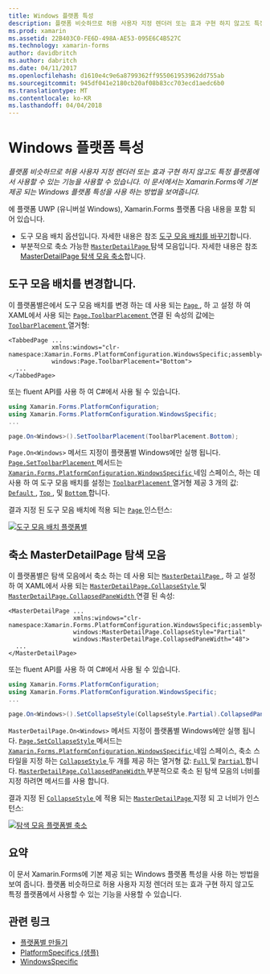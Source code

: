 ```yaml
---
title: Windows 플랫폼 특성
description: 플랫폼 비슷하므로 허용 사용자 지정 렌더러 또는 효과 구현 하지 않고도 특정 플랫폼에서 사용할 수 있는 기능을 사용할 수 있습니다. 이 문서에서는 Xamarin.Forms에 기본 제공 되는 Windows 플랫폼 특성을 사용 하는 방법을 보여줍니다.
ms.prod: xamarin
ms.assetid: 22B403C0-FE6D-498A-AE53-095E6C4B527C
ms.technology: xamarin-forms
author: davidbritch
ms.author: dabritch
ms.date: 04/11/2017
ms.openlocfilehash: d1610e4c9e6a8799362ff955061953962dd755ab
ms.sourcegitcommit: 945df041e2180cb20af08b83cc703ecd1aedc6b0
ms.translationtype: MT
ms.contentlocale: ko-KR
ms.lasthandoff: 04/04/2018
---
```

# <a name="windows-platform-specifics"></a>Windows 플랫폼 특성

_플랫폼 비슷하므로 허용 사용자 지정 렌더러 또는 효과 구현 하지 않고도 특정 플랫폼에서 사용할 수 있는 기능을 사용할 수 있습니다. 이 문서에서는 Xamarin.Forms에 기본 제공 되는 Windows 플랫폼 특성을 사용 하는 방법을 보여줍니다._

에 플랫폼 UWP (유니버설 Windows), Xamarin.Forms 플랫폼 다음 내용을 포함 되어 있습니다.

- 도구 모음 배치 옵션입니다. 자세한 내용은 참조 [도구 모음 배치를 바꾸기](#toolbar_placement)합니다.
- 부분적으로 축소 가능한 [ `MasterDetailPage` ](https://developer.xamarin.com/api/type/Xamarin.Forms.MasterDetailPage/) 탐색 모음입니다. 자세한 내용은 참조 [MasterDetailPage 탐색 모음 축소](#collapsable_navigation_bar)합니다.

<a name="toolbar_placement" />

## <a name="changing-the-toolbar-placement"></a>도구 모음 배치를 변경합니다.

이 플랫폼별은에서 도구 모음 배치를 변경 하는 데 사용 되는 [ `Page` ](https://developer.xamarin.com/api/type/Xamarin.Forms.Page/), 하 고 설정 하 여 XAML에서 사용 되는 [ `Page.ToolbarPlacement` ](https://developer.xamarin.com/api/field/Xamarin.Forms.PlatformConfiguration.WindowsSpecific.Page.ToolbarPlacementProperty/) 연결 된 속성의 값에는 [ `ToolbarPlacement` ](https://developer.xamarin.com/api/type/Xamarin.Forms.PlatformConfiguration.WindowsSpecific.ToolbarPlacement/) 열거형:

```xaml
<TabbedPage ...
            xmlns:windows="clr-namespace:Xamarin.Forms.PlatformConfiguration.WindowsSpecific;assembly=Xamarin.Forms.Core"
            windows:Page.ToolbarPlacement="Bottom">
  ...
</TabbedPage>

```

또는 fluent API를 사용 하 여 C#에서 사용 될 수 있습니다.

```csharp
using Xamarin.Forms.PlatformConfiguration;
using Xamarin.Forms.PlatformConfiguration.WindowsSpecific;
...

page.On<Windows>().SetToolbarPlacement(ToolbarPlacement.Bottom);
```

`Page.On<Windows>` 메서드 지정이 플랫폼별 Windows에만 실행 됩니다. [ `Page.SetToolbarPlacement` ](https://developer.xamarin.com/api/member/Xamarin.Forms.PlatformConfiguration.WindowsSpecific.Page.SetToolbarPlacement/p/Xamarin.Forms.IPlatformElementConfiguration{Xamarin.Forms.PlatformConfiguration.Windows,Xamarin.Forms.Page}/Xamarin.Forms.PlatformConfiguration.WindowsSpecific.ToolbarPlacement/) 메서드는 [ `Xamarin.Forms.PlatformConfiguration.WindowsSpecific` ](https://developer.xamarin.com/api/namespace/Xamarin.Forms.PlatformConfiguration.WindowsSpecific/) 네임 스페이스, 하는 데 사용 하 여 도구 모음 배치를 설정는 [ `ToolbarPlacement` ](https://developer.xamarin.com/api/type/Xamarin.Forms.PlatformConfiguration.WindowsSpecific.ToolbarPlacement/) 열거형 제공 3 개의 값: [ `Default` ](https://developer.xamarin.com/api/field/Xamarin.Forms.PlatformConfiguration.WindowsSpecific.ToolbarPlacement.Default/), [ `Top` ](https://developer.xamarin.com/api/field/Xamarin.Forms.PlatformConfiguration.WindowsSpecific.ToolbarPlacement.Top/), 및 [ `Bottom` ](https://developer.xamarin.com/api/field/Xamarin.Forms.PlatformConfiguration.WindowsSpecific.ToolbarPlacement.Bottom/)합니다.

결과 지정 된 도구 모음 배치에 적용 되는 [ `Page` ](https://developer.xamarin.com/api/type/Xamarin.Forms.Page/) 인스턴스:

[![](windows-images/toolbar-placement.png "도구 모음 배치 플랫폼별")](windows-images/toolbar-placement-large.png#lightbox "도구 모음 배치 플랫폼별")

<a name="collapsable_navigation_bar" />

## <a name="collapsing-a-masterdetailpage-navigation-bar"></a>축소 MasterDetailPage 탐색 모음

이 플랫폼별은 탐색 모음에서 축소 하는 데 사용 되는 [ `MasterDetailPage` ](https://developer.xamarin.com/api/type/Xamarin.Forms.MasterDetailPage/), 하 고 설정 하 여 XAML에서 사용 되는 [ `MasterDetailPage.CollapseStyle` ](https://developer.xamarin.com/api/field/Xamarin.Forms.PlatformConfiguration.WindowsSpecific.MasterDetailPage.CollapseStyleProperty/) 및 [ `MasterDetailPage.CollapsedPaneWidth` ](https://developer.xamarin.com/api/field/Xamarin.Forms.PlatformConfiguration.WindowsSpecific.MasterDetailPage.CollapsedPaneWidthProperty/)연결 된 속성:

```xaml
<MasterDetailPage ...
                  xmlns:windows="clr-namespace:Xamarin.Forms.PlatformConfiguration.WindowsSpecific;assembly=Xamarin.Forms.Core"
                  windows:MasterDetailPage.CollapseStyle="Partial"
                  windows:MasterDetailPage.CollapsedPaneWidth="48">
  ...
</MasterDetailPage>

```

또는 fluent API를 사용 하 여 C#에서 사용 될 수 있습니다.

```csharp
using Xamarin.Forms.PlatformConfiguration;
using Xamarin.Forms.PlatformConfiguration.WindowsSpecific;
...

page.On<Windows>().SetCollapseStyle(CollapseStyle.Partial).CollapsedPaneWidth(148);
```

`MasterDetailPage.On<Windows>` 메서드 지정이 플랫폼별 Windows에만 실행 됩니다. [ `Page.SetCollapseStyle` ](https://developer.xamarin.com/api/member/Xamarin.Forms.PlatformConfiguration.WindowsSpecific.MasterDetailPage.SetCollapseStyle/p/Xamarin.Forms.IPlatformElementConfiguration{Xamarin.Forms.PlatformConfiguration.Windows,Xamarin.Forms.MasterDetailPage}/Xamarin.Forms.PlatformConfiguration.WindowsSpecific.CollapseStyle/) 메서드는 [ `Xamarin.Forms.PlatformConfiguration.WindowsSpecific` ](https://developer.xamarin.com/api/namespace/Xamarin.Forms.PlatformConfiguration.WindowsSpecific/) 네임 스페이스, 축소 스타일을 지정 하는 [ `CollapseStyle` ](https://developer.xamarin.com/api/type/Xamarin.Forms.PlatformConfiguration.WindowsSpecific.CollapseStyle/) 두 개를 제공 하는 열거형 값: [ `Full` ](https://developer.xamarin.com/api/field/Xamarin.Forms.PlatformConfiguration.WindowsSpecific.CollapseStyle.Full/) 및 [ `Partial` ](https://developer.xamarin.com/api/field/Xamarin.Forms.PlatformConfiguration.WindowsSpecific.CollapseStyle.Partial/)합니다. [ `MasterDetailPage.CollapsedPaneWidth` ](https://developer.xamarin.com/api/member/Xamarin.Forms.PlatformConfiguration.WindowsSpecific.MasterDetailPage.CollapsedPaneWidth/p/Xamarin.Forms.IPlatformElementConfiguration{Xamarin.Forms.PlatformConfiguration.Windows,Xamarin.Forms.MasterDetailPage}/System.Double/) 부분적으로 축소 된 탐색 모음의 너비를 지정 하려면 메서드를 사용 합니다.

결과 지정 된 [ `CollapseStyle` ](https://developer.xamarin.com/api/type/Xamarin.Forms.PlatformConfiguration.WindowsSpecific.CollapseStyle/) 에 적용 되는 [ `MasterDetailPage` ](https://developer.xamarin.com/api/type/Xamarin.Forms.MasterDetailPage/) 지정 되 고 너비가 인스턴스:

[![](windows-images/collapsed-navigation-bar.png "탐색 모음 플랫폼별 축소")](windows-images/collapsed-navigation-bar-large.png#lightbox "탐색 모음 플랫폼별 축소")

## <a name="summary"></a>요약

이 문서 Xamarin.Forms에 기본 제공 되는 Windows 플랫폼 특성을 사용 하는 방법을 보여 줍니다. 플랫폼 비슷하므로 허용 사용자 지정 렌더러 또는 효과 구현 하지 않고도 특정 플랫폼에서 사용할 수 있는 기능을 사용할 수 있습니다.


## <a name="related-links"></a>관련 링크

- [플랫폼별 만들기](~/xamarin-forms/platform/platform-specifics/creating.md)
- [PlatformSpecifics (샘플)](https://developer.xamarin.com/samples/xamarin-forms/userinterface/platformspecifics/)
- [WindowsSpecific](https://developer.xamarin.com/api/namespace/Xamarin.Forms.PlatformConfiguration.WindowsSpecific/)
